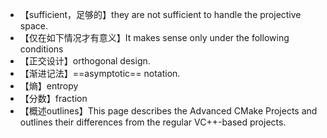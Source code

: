 - 【sufficient，足够的】they are not sufficient to handle the projective space.
- 【仅在如下情况才有意义】It makes sense only under the following conditions
- 【正交设计】orthogonal design.
- 【渐进记法】==asymptotic== notation.
- 【熵】entropy
- 【分数】fraction
- 【概述outlines】This page describes the Advanced CMake Projects and outlines their differences from the regular VC++-based projects.